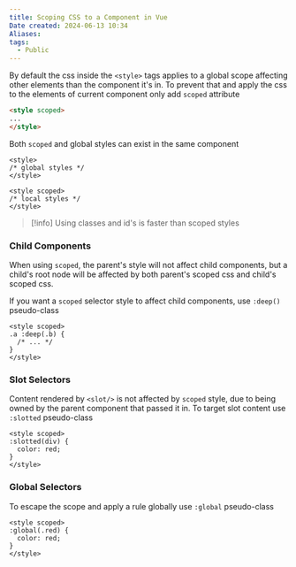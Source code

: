```yaml
---
title: Scoping CSS to a Component in Vue
Date created: 2024-06-13 10:34
Aliases:
tags: 
  - Public
---
```


By default the css inside the `<style>` tags applies to a global scope affecting other elements than the component it's in. To prevent that and apply the css to the elements of current component only add `scoped` attribute
```html
<style scoped>
...
</style>
```

Both `scoped` and global styles can exist in the same component
```vue
<style>
/* global styles */
</style>

<style scoped>
/* local styles */
</style>
```

>[!info] 
>Using classes and id's is faster than scoped styles

### Child Components
When using `scoped`, the parent's style will not affect child components, but a child's root node will be affected by both parent's scoped css and child's scoped css.

If you want a `scoped` selector style to affect child components, use `:deep()` pseudo-class
```vue
<style scoped>
.a :deep(.b) {
  /* ... */
}
</style>
```

### Slot Selectors
Content rendered by `<slot/>` is not affected by `scoped` style, due to being owned by the parent component that passed it in. To target slot content use `:slotted` pseudo-class

```vue
<style scoped>
:slotted(div) {
  color: red;
}
</style>
```

### Global Selectors
To escape the scope and apply a rule globally use `:global` pseudo-class

```vue
<style scoped>
:global(.red) {
  color: red;
}
</style>
```